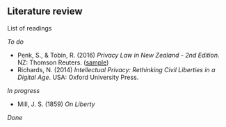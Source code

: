 ## Literature review

List of readings

*To do*
- Penk, S., & Tobin, R. (2016) *Privacy Law in New Zealand - 2nd Edition*. NZ: Thomson Reuters. ([sample](https://www.thomsonreuters.co.nz/landingpages/pdfs/Chapter-Extracts-Reviews/Sample-extract-privacy-in-NZ.pdf))
- Richards, N. (2014) *Intellectual Privacy: Rethinking Civil Liberties in a Digital Age*. USA: Oxford University Press.

*In progress*
- Mill, J. S. (1859) *On Liberty*

*Done*
